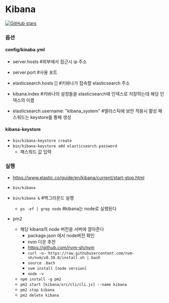 # Kibana

[![GitHub stars](https://img.shields.io/badge/version-7.8.0-brightgreen.svg)]()



### 옵션

#### config/kinaba.yml

- server.hosts #외부에서 접근시 ip 주소
- server.port #사용 포트

- elasticsearch.hosts [] #키바나가 접속할 elasticsearch 주소
- kibana.index #키바나의 설정들을 elasticsearch에 인덱스로 저장하는데 해당 인덱스의 이름
- elasticsearch.username: "kibana_system" #엘라스틱에 보안 적용시 활성 패스워드는 keystore를 통해 생성



#### kibana-keystore

- `bin/kibana-keystore create`
- `bin/kibana-keystore add elasticsearch.password`
  - 패스워드 값 입력



### 실행

- https://www.elastic.co/guide/en/kibana/current/start-stop.html
- `bin/kibana`

- `bin/kibana &` #백그라운드 실행
  - `ps -ef | grep node` #kibana는 node로 실행된다

- pm2
  - 해당 kibana의 node 버전을 서버에 깔아준다
    - package.json 에서 node버전 확인
    - nvm 다운 추천
    - https://github.com/nvm-sh/nvm
    - `curl -o- https://raw.githubusercontent.com/nvm-sh/nvm/v0.38.0/install.sh | bash`
    - `source .bach`
    - `nvm install [node version]`
    - `node -v`
  - `npm install -g pm2`
  - `pm2 start [kibana/src/cli/cli.js] --name kibana`
  - `pm2 stop kibana`
  - `pm2 delete kibana`

